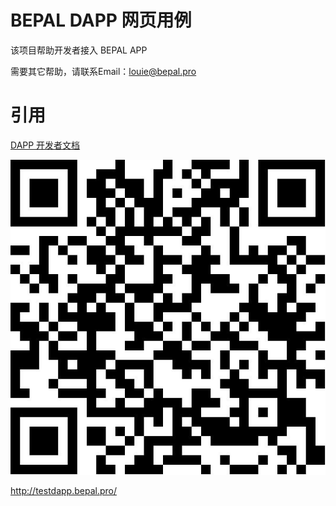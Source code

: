 # BEPAL DAPP 网页用例

该项目帮助开发者接入 BEPAL APP

需要其它帮助，请联系Email：louie@bepal.pro

# 引用

[DAPP 开发者文档](https://github.com/Bepal/DAPP-Documents)


![TEST DAPP](images/app/dapp/000_qrcode.png)

http://testdapp.bepal.pro/


